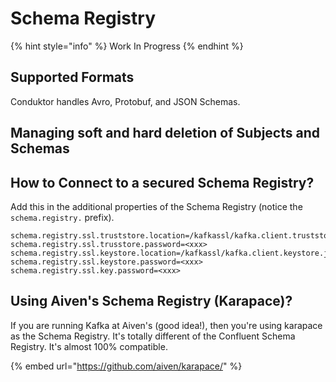 # Schema Registry

{% hint style="info" %}
Work In Progress
{% endhint %}

## Supported Formats

Conduktor handles Avro, Protobuf, and JSON Schemas.



## Managing soft and hard deletion of Subjects and Schemas



## How to Connect to a secured Schema Registry?

Add this in the additional properties of the Schema Registry \(notice the `schema.registry.` prefix\).

```text
schema.registry.ssl.truststore.location=/kafkassl/kafka.client.truststore.jks
schema.registry.ssl.trusstore.password=<xxx>
schema.registry.ssl.keystore.location=/kafkassl/kafka.client.keystore.jks
schema.registry.ssl.keystore.password=<xxx>
schema.registry.ssl.key.password=<xxx>
```

## Using Aiven's Schema Registry \(Karapace\)?

If you are running Kafka at Aiven's \(good idea!\), then you're using karapace as the Schema Registry. It's totally different of the Confluent Schema Registry. It's almost 100% compatible.

{% embed url="https://github.com/aiven/karapace/" %}







